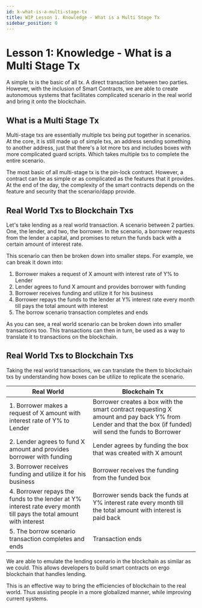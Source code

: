 ```yaml
---
id: k-what-is-a-multi-stage-tx
title: WIP Lesson 1. Knowledge - What is a Multi Stage Tx
sidebar_position: 0
---
```


# Lesson 1: Knowledge - What is a Multi Stage Tx

A simple tx is the basic of all tx. A direct transaction between two parties. However, with the inclusion of Smart Contracts, we are able to create autonomous systems that facilitates complicated scenario in the real world and bring it onto the blockchain.

## What is a Multi Stage Tx

Multi-stage txs are essentially multiple txs being put together in scenarios. At the core, it is still made up of simple txs, an address sending something to another address, just that there's a lot more txs and includes boxes with more complicated guard scripts. Which takes multiple txs to complete the entire scenario.

The most basic of all multi-stage tx is the pin-lock contract. However, a contract can be as simple or as complicated as the features that it provides. At the end of the day, the complexity of the smart contracts depends on the feature and security that the scenario/dapp provide.

## Real World Txs to Blockchain Txs

Let's take lending as a real world transaction. A scenario between 2 parties. One, the lender, and two, the borrower. In the scenario, a borrower requests from the lender a capital, and promises to return the funds back with a certain amount of interest rate.

This scenario can then be broken down into smaller steps. For example, we can break it down into:

1. Borrower makes a request of X amount with interest rate of Y% to Lender
2. Lender agrees to fund X amount and provides borrower with funding
3. Borrower receives funding and utilize it for his business
4. Borrower repays the funds to the lender at Y% interest rate every month till pays the total amount with interest
5. The borrow scenario transaction completes and ends

As you can see, a real world scenario can be broken down into smaller transactions too. This transactions can then in turn, be used as a way to translate it to transactions on the blockchain.

## Real World Txs to Blockchain Txs

Taking the real world transactions, we can translate the them to blockchain txs by understanding how boxes can be utilize to replicate the scenario.

| Real World                                                                                                          | Blockchain Tx                                                                                                                                               |
| ------------------------------------------------------------------------------------------------------------------- | ----------------------------------------------------------------------------------------------------------------------------------------------------------- |
| 1. Borrower makes a request of X amount with interest rate of Y% to Lender                                          | Borrower creates a box with the smart contract requesting X amount and pay back Y% from Lender and that the box (if funded) will send the funds to Borrower |
| 2. Lender agrees to fund X amount and provides borrower with funding                                                | Lender agrees by funding the box that was created with X amount                                                                                             |
| 3. Borrower receives funding and utilize it for his business                                                        | Borrower receives the funding from the funded box                                                                                                           |
| 4. Borrower repays the funds to the lender at Y% interest rate every month till pays the total amount with interest | Borrower sends back the funds at Y% interest rate every month till the total amount with interest is paid back                                              |
| 5. The borrow scenario transaction completes and ends                                                               | Transaction ends                                                                                                                                            |

We are able to emulate the lending scenario in the blockchain as similar as we could. This allows developers to build smart contracts on ergo blockchain that handles lending.

This is an effective way to bring the efficiencies of blockchain to the real world. Thus assisting people in a more globalized manner, while improving current systems.
